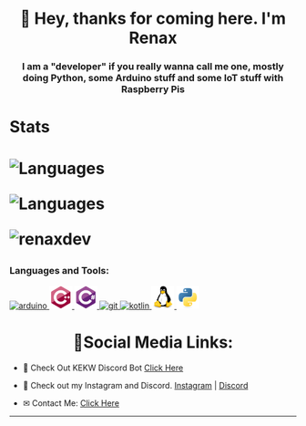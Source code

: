 <h1 align="center">👋 Hey, thanks for coming here. I'm Renax</h1>
<h3 align="center">I am a "developer" if you really wanna call me one, mostly doing Python, some Arduino stuff and some IoT stuff with Raspberry Pis</h3>
<h1 align=left>Stats<h1>
<p align="left">
  <img src="https://github-readme-stats.vercel.app/api/top-langs/?username=renaxdev&layout=compact&theme=react" alt="Languages" />
</p>
<p align="left">
    <img src="https://github-readme-stats.vercel.app/api?username=renaxdev&show_icons=true&theme=react" alt="Languages" height="160" />
</p>

<p align="left"> <img src="https://komarev.com/ghpvc/?username=renaxdev&label=Profile%20views&color=0e75b6&style=flat" alt="renaxdev" /> </p>
  
<h3 align="left">Languages and Tools:</h3>
<p align="left"> <a href="https://www.arduino.cc/" target="_blank"> <img src="https://cdn.worldvectorlogo.com/logos/arduino-1.svg" alt="arduino" width="40" height="40"/> </a> <a href="https://www.w3schools.com/cpp/" target="_blank"> <img src="https://raw.githubusercontent.com/devicons/devicon/master/icons/cplusplus/cplusplus-original.svg" alt="cplusplus" width="40" height="40"/> </a> <a href="https://www.w3schools.com/cs/" target="_blank"> <img src="https://raw.githubusercontent.com/devicons/devicon/master/icons/csharp/csharp-original.svg" alt="csharp" width="40" height="40"/> </a> <a href="https://git-scm.com/" target="_blank"> <img src="https://www.vectorlogo.zone/logos/git-scm/git-scm-icon.svg" alt="git" width="40" height="40"/> </a> <a href="https://kotlinlang.org" target="_blank"> <img src="https://www.vectorlogo.zone/logos/kotlinlang/kotlinlang-icon.svg" alt="kotlin" width="40" height="40"/> </a> <a href="https://www.linux.org/" target="_blank"> <img src="https://raw.githubusercontent.com/devicons/devicon/master/icons/linux/linux-original.svg" alt="linux" width="40" height="40"/> </a> <a href="https://www.python.org" target="_blank"> <img src="https://raw.githubusercontent.com/devicons/devicon/master/icons/python/python-original.svg" alt="python" width="40" height="40"/> </a> </p>
  
<h1 align="center">🔗Social Media Links: </h1>

- 🤖 Check Out KEKW Discord Bot [Click Here](https://top.gg/bot/827579418045186119#/)

- 🔨 Check out my Instagram and Discord. [Instagram](https://www.instagram.com/renax187/) | [Discord](https://discord.gg/gvujeNYAHQ)


- ✉ Contact Me: [Click Here](https://discord.gg/gvujeNYAHQ)
<hr>
